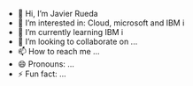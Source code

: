 - 👋 Hi, I’m Javier Rueda
- 👀 I’m interested in: Cloud, microsoft and IBM i
- 🌱 I’m currently learning IBM i
- 💞️ I’m looking to collaborate on ...
- 📫 How to reach me ...
- 😄 Pronouns: ...
- ⚡ Fun fact: ...

<!---
jruejim/jruejim is a ✨ special ✨ repository because its `README.md` (this file) appears on your GitHub profile.
You can click the Preview link to take a look at your changes.
--->
